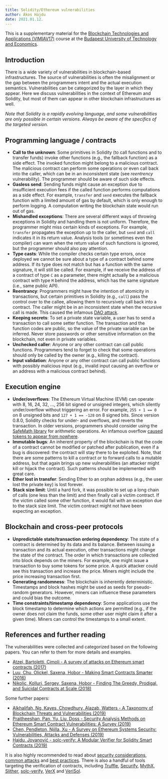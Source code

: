 ```yaml
---
title: Solidity/Ethereum vulnerabilities
author: Ákos Hajdu
date: 2021.01.12.
---
```


This is a supplementary material for the [Blockchain Technologies and Applications (VIMIAV17)](http://inf.mit.bme.hu/edu/courses/blockchain/) course at the [Budapest University of Technology and Economics](http://www.bme.hu/?language=en).

## Introduction

There is a wide variety of vulnerabilities in blockchain-based infrastructures.
The source of vulnerabilities is often the misalignment or the gap between the programmers intent and the actual execution semantics.
Vulnerabilities can be categorized by the layer in which they appear.
Here we discuss vulnerabilities in the context of Ethereum and Solidity, but most of them can appear in other blockchain infrastructures as well.

_Note that Solidity is a rapidly evolving language, and some vulnerabilities are only possible in certain versions._
_Always be aware of the specifics of the targeted version._

## Programming language / contracts

- **Call to the unknown**: Some primitives in Solidity (to call functions and to transfer funds) invoke other functions (e.g., the fallback function) as a side effect. The invoked function might belong to a malicious contract. The malicious contract can perform some operations or even call back into the caller, which can be in an inconsistent state (see _reentrency_ vulnerability). The programmer should be aware of such side effects.
- **Gasless send**: Sending funds might cause an exception due to insufficient execution fees if the called function performs computations as a side effect. For example, `transfer` and `send` executes the fallback function with a limited amount of gas by default, which is only enough to perform logging. A computation writing the blockchain state would run out of gas.
- **Mishandled exceptions**: There are several different ways of throwing exceptions in Solidity and handling them is not uniform. Therefore, the programmer might miss certain kinds of exceptions. For example, `transfer` propagates the exception up to the caller, but `send` and `call` indicates it in its return value. Analysis tools (or sometimes even the compiler) can warn when the return value of such functions is ignored, but the programmer should also pay attention.
- **Type casts**: While the compiler checks certain type errors, once deployed we cannot be sure about a type of a contract behind some address. If its type does not match but has a function with the same signature, it will still be called. For example, if we receive the address of a contract of type `C` as a parameter, there might actually be a malicious contract with type `M` behind the address, which has the same signature (i.e., same public API).
- **Reentrancy**: Programmers might have the intention of atomicity in transactions, but certain primitives in Solidity (e.g., `call`) pass the control over to the callee, allowing them to recursively call back into a contract. The caller might be in an inconsistent state when the recursive call is made. This caused the infamous [DAO attack](https://medium.com/swlh/the-story-of-the-dao-its-history-and-consequences-71e6a8a551ee).
- **Keeping secrets**: To set a private state variable, a user has to send a transaction to call some setter function. The transaction and the function codes are public, so the value of the private variable can be inferred. Never store passwords or other sensitive information on the blockchain, not even in private variables.
- **Unchecked caller**: Anyone or any other contract can call public functions. Programmers tend to forget to check that some operations should only be called by the owner (e.g., killing the contract).
- **Input validation**: Anyone or any other contract can call public functions with possibly malicious input (e.g., invalid input causing an overflow or an address with a malicious contract behind).

## Execution engine

- **Under/overflows**: The Ethereum Virtual Machine (EVM) can operate with 8, 16, 24, 32, ..., 256 bit signed or unsigned integers, which silently under/overflow without triggering an error. For example, `255 + 1 == 0` on 8 unsigned bits and `127 + 1 == -128` on 8 signed bits. Since version 0.8.0, Solidity checks for under- and overflows, and reverts the transaction. In older versions, programmers should consider using the [SafeMath library](https://github.com/OpenZeppelin/openzeppelin-solidity/blob/master/contracts/math/SafeMath.sol) for arithmetic operations. An infamous overflow [caused tokens to appear from nowhere](https://medium.com/@peckshield/alert-new-batchoverflow-bug-in-multiple-erc20-smart-contracts-cve-2018-10299-511067db6536).
- **Immutable bugs**: An inherent property of the blockchain is that the code of a contract cannot be modified or patched after publication, even if a bug is discovered: the contract will stay there to be exploited. Note, that there are some patterns to kill a contract or to forward calls to a mutable address, but that again brings up new vulnerabilities (an attacker might kill or hijack the contract). Such patterns should be implemented with great care.
- **Ether lost in transfer**: Sending Ether to an orphan address (e.g., the user lost the private key) is lost forever.
- **Stack size limit**: Until a hard fork, it was possible to set up a long chain of calls (one less than the limit) and then finally call a victim contract. If the victim called some other function, it would fail with an exception due to the stack size limit. The victim contract might not have been expecting an exception.

## Blockchain and cross-peer protocols

- **Unpredictable state/transaction ordering dependency**: The state of a contract is determined by its data and its balance. Between issuing a transaction and its actual execution, other transactions might change the state of the contract. The order in which transactions are collected into block depends on the miners. For example, one might issue a transaction to buy some tokens for some price. A quick attacker could see this transaction and increase the price. Miners might include the price increasing transaction first.
- **Generating randomness**: The blockchain is inherently deterministic. Timestamps and block hashes might be used as seeds for pseudo-random generators. However, miners can influence these parameters and could bias the outcome.
- **Time constraints/timestamp dependency**: Some applications use the block timestamp to determine which actions are permitted (e.g., if the owner does not claim the funds, some other user might claim it after a given time). Miners can control the timestamps to a small extent.

## References and further reading

The vulnerabilities were collected and categorized based on the following papers.
You can refer to them for more details and examples.
- [Atzei, Bartoletti, Cimoli - A survey of attacks on Ethereum smart contracts (2017)](https://eprint.iacr.org/2016/1007.pdf)
- [Luu, Chu, Olickel, Saxena, Hobor - Making Smart Contracts Smarter (2016)](https://eprint.iacr.org/2016/633.pdf)
- [Nikolic, Kolluri, Sergey, Saxena, Hobor - Finding The Greedy, Prodigal, and Suicidal Contracts at Scale (2018)](https://arxiv.org/pdf/1802.06038.pdf)

Some further papers:
- [Alkhalifah, Ng, Kayes, Chowdhury, Alazab, Watters - A Taxonomy of Blockchain Threats and Vulnerabilities (2019)](https://www.preprints.org/manuscript/201909.0117/v1/download)
- [Praitheeshan, Pan, Yu, Liu, Doss - Security Analysis Methods on Ethereum Smart Contract Vulnerabilities: A Survey (2019)](https://arxiv.org/pdf/1908.08605)
- [Chen, Pendleton, Njilla, Xu - A Survey on Ethereum Systems Security: Vulnerabilities, Attacks and Defenses (2019)](https://arxiv.org/pdf/1908.04507)
- [Hajdu, Jovanović - solc-verify: A Modular Verifier for Solidity Smart Contracts (2019)](https://arxiv.org/pdf/1907.04262.pdf)

It is also highly recommended to read about [security considerations](https://docs.soliditylang.org/en/v0.8.0/security-considerations.html), [common attacks](https://medium.com/coinmonks/common-attacks-in-solidity-and-how-to-defend-against-them-9bc3994c7c18) and [best practices](https://consensys.github.io/smart-contract-best-practices/known_attacks/).
There is also a handful of tools targeting the verification of contracts, including [Truffle](https://truffleframework.com/), [Securify](https://github.com/eth-sri/securify2), [MythX](https://mythx.io/), [Slither](https://github.com/crytic/slither), [solc-verify](https://github.com/SRI-CSL/solidity/), [VerX](https://verx.ch/) and [VeriSol](https://github.com/microsoft/verisol).
